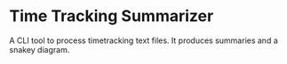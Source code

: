 # Time Tracking Summarizer
A CLI tool to process timetracking text files. It produces summaries and a snakey diagram.
